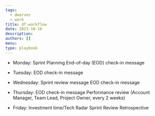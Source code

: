 ```yaml
---
tags:
  - dwarves
  - work
title: df-workflow
date: 2023-10-16
description:
authors: []
menu:
type: playbook
---
```

* Monday:
Sprint Planning
End-of-day (EOD) check-in message

* Tuesday:
EOD check-in message

* Wednesday:
Sprint review message
EOD check-in message

* Thursday:
EOD check-in message
Performance review (Account Manager, Team Lead, Project Owner, every 2 weeks)

* Friday:
Investment time/Tech Radar
Sprint Review
Retrospective
